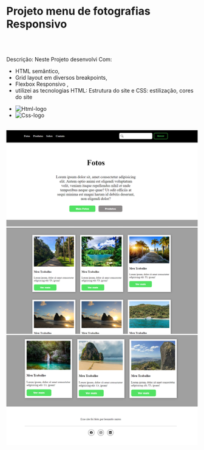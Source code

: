 <h1>Projeto menu de fotografias Responsivo</h1>
<br/>
<br/>
<p>Descrição: Neste Projeto desenvolvi Com:
  
  - HTML semântico,
  - Grid layout em diversos breakpoints,
  - Flexbox Responsivo ,
  - utilizei as tecnologias HTML: Estrutura do site e  CSS: estilização, cores do site</p>
  - <img src="https://img.shields.io/badge/HTML5-E34F26?style=for-the-badge&logo=html5&logoColor=white" alt="Html-logo"/>
  - <img src="https://img.shields.io/badge/CSS3-1572B6?style=for-the-badge&logo=css3&logoColor=white" alt="Css-logo"/>
<br/>


  <img src= "https://github.com/leonardosantos10/Projeto-menu-fotos/blob/main/img/desktop%201.png?raw=true"/>
  <img src="https://github.com/leonardosantos10/Projeto-menu-fotos/blob/main/img/desktop%202.png?raw=true"/>
  <img src="https://github.com/leonardosantos10/Projeto-menu-fotos/blob/main/img/desktop%203.png?raw=true"/>

